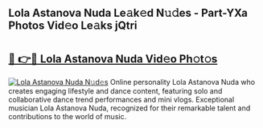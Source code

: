 ## Lola Astanova Nuda Le𝚊k𝚎d N𝚞𝚍es - Part-YXa Photos Vid𝚎o Le𝚊ks jQtri

# <h2><a href="http://fbd9pu1.evod.top/?m=Lola+Astanova+Nuda">🔗 👉🔴 Lola Astanova Nuda Vid𝚎o Ph𝚘t𝚘s</a></h2>

[![Lola Astanova Nuda N𝚞d𝚎s](https://i.imgur.com/8V9OHl7.gif)](http://fbd9pu1.evod.top/?m=Lola+Astanova+Nuda)
Online personality Lola Astanova Nuda who creates engaging lifestyle and dance content, featuring solo and collaborative dance trend performances and mini vlogs. Exceptional musician Lola Astanova Nuda, recognized for their remarkable talent and contributions to the world of music. 
